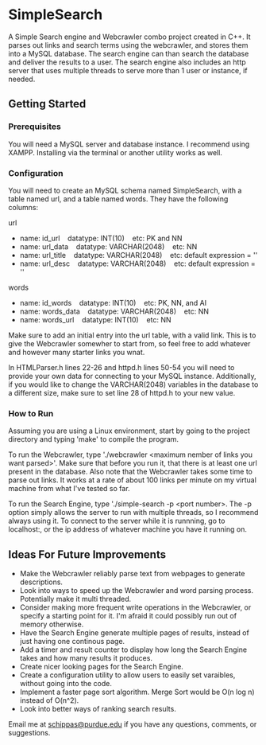 # SimpleSearch

A Simple Search engine and Webcrawler combo project created in C++. It parses out links and search terms using the webcrawler, and stores them into a MySQL database. The search engine can than search the database and deliver the results to a user. The search engine also includes an http server that uses multiple threads to serve more than 1 user or instance, if needed.

## Getting Started

### Prerequisites

You will need a MySQL server and database instance. I recommend using XAMPP. Installing via the terminal or another utility works as well.

### Configuration

You will need to create an MySQL schema named SimpleSearch, with a table named url, and  a table named words. They have the following columns:

url
* name: id_url     &nbsp;&nbsp;  datatype: INT(10)       &nbsp;&nbsp;   etc: PK and NN
* name: url_data   &nbsp;&nbsp;  datatype: VARCHAR(2048) &nbsp;&nbsp;   etc: NN
* name: url_title  &nbsp;&nbsp;  datatype: VARCHAR(2048)  &nbsp;&nbsp;  etc: default expression = ''
* name: url_desc   &nbsp;&nbsp;  datatype: VARCHAR(2048)  &nbsp;&nbsp;  etc: default expression = ''

words
* name: id_words  &nbsp;&nbsp;   datatype: INT(10)    &nbsp;&nbsp;      etc: PK, NN, and AI
* name: words_data  &nbsp;&nbsp; datatype: VARCHAR(2048)  &nbsp;&nbsp;  etc: NN
* name: words_url  &nbsp;&nbsp;  datatype: INT(10)   &nbsp;&nbsp;       etc: NN

Make sure to add an initial entry into the url table, with a valid link. This is to give the Webcrawler somewher to start from, so feel free to add whatever and however many starter links you wnat.

In HTMLParser.h lines 22-26 and httpd.h lines 50-54 you will need to provide your own data for connecting to your MySQL instance. Additionally, if you would like to change the VARCHAR(2048) variables in the database to a different size, make sure to set line 28 of httpd.h to your new value.

### How to Run

Assuming you are using a Linux environment, start by going to the project directory and typing 'make' to compile the program.

To run the Webcrawler, type './webcrawler \<maximum nember of links you want parsed\>'. Make sure that before you run it, that there is at least one url present in the database. Also note that the Webcrawler takes some time to parse out links. It works at a rate of about 100 links per minute on my virtual machine from what I've tested so far.
  
To run the Search Engine, type './simple-search -p \<port number\>. The -p option simply allows the server to run with multiple threads, so I recommend always using it. To connect to the server while it is runnning, go to localhost:<port number>, or the ip address of whatever machine you have it running on.
  
## Ideas For Future Improvements

* Make the Webcrawler reliably parse text from webpages to generate descriptions.
* Look into ways to speed up the Webcrawler and word parsing process. Potentially make it multi threaded.
* Consider making more frequent write operations in the Webcrawler, or specify a starting point for it. I'm afraid it could possibly run out of memory otherwise.
* Have the Search Engine generate multiple pages of results, instead of just having one continous page.
* Add a timer and result counter to display how long the Search Engine takes and how many results it produces.
* Create nicer looking pages for the Search Engine.
* Create a configuration utility to allow users to easily set varaibles, without going into the code.
* Implement a faster page sort algorithm. Merge Sort would be O(n log n) instead of O(n^2).
* Look into better ways of ranking search results.

Email me at schippas@purdue.edu if you have any questions, comments, or suggestions.
